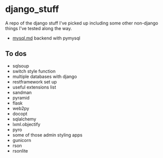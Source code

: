 # django_stuff
A repo of the django stuff I've picked up including some other non-django things I've tested along the way.

* [mysql.md](https://github.com/davidgillies/django_stuff/blob/master/mysql.md "mysql.md") backend with pymysql 

## To dos
* sqlsoup
* switch style function
* multiple databases with django
* restframework set up
* useful extensions list
* sandman
* pyramid
* flask
* web2py
* docopt
* sqlalchemy
* lxml.objectify
* pyro
* some of those admin styling apps
* gunicorn
* rson
* rsonlite
